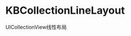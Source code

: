 # KBCollectionLineLayout
UICollectionView线性布局


~~~UICollectionView线性布局, 滚动到正中央图片按比例放大, 调整参数可自定义放大缩小比例.